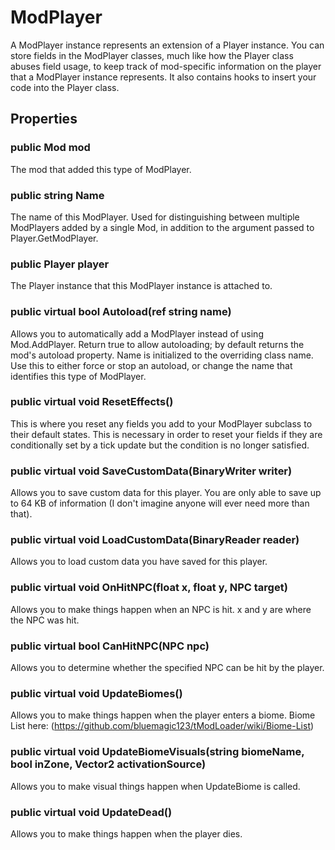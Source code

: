 # ModPlayer

A ModPlayer instance represents an extension of a Player instance. You can store fields in the ModPlayer classes, much like how the Player class abuses field usage, to keep track of mod-specific information on the player that a ModPlayer instance represents. It also contains hooks to insert your code into the Player class.

## Properties

### public Mod mod

The mod that added this type of ModPlayer.

### public string Name

The name of this ModPlayer. Used for distinguishing between multiple ModPlayers added by a single Mod, in addition to the argument passed to Player.GetModPlayer.

### public Player player

The Player instance that this ModPlayer instance is attached to.

### public virtual bool Autoload(ref string name)

Allows you to automatically add a ModPlayer instead of using Mod.AddPlayer. Return true to allow autoloading; by default returns the mod's autoload property. Name is initialized to the overriding class name. Use this to either force or stop an autoload, or change the name that identifies this type of ModPlayer.

### public virtual void ResetEffects()

This is where you reset any fields you add to your ModPlayer subclass to their default states. This is necessary in order to reset your fields if they are conditionally set by a tick update but the condition is no longer satisfied.

### public virtual void SaveCustomData(BinaryWriter writer)

Allows you to save custom data for this player. You are only able to save up to 64 KB of information (I don't imagine anyone will ever need more than that).

### public virtual void LoadCustomData(BinaryReader reader)

Allows you to load custom data you have saved for this player.

### public virtual void OnHitNPC(float x, float y, NPC target)

Allows you to make things happen when an NPC is hit. x and y are where the NPC was hit.

### public virtual bool CanHitNPC(NPC npc)

Allows you to determine whether the specified NPC can be hit by the player.

### public virtual void UpdateBiomes()

Allows you to make things happen when the player enters a biome. Biome List here: (https://github.com/bluemagic123/tModLoader/wiki/Biome-List)

### public virtual void UpdateBiomeVisuals(string biomeName, bool inZone, Vector2 activationSource)

Allows you to make visual things happen when UpdateBiome is called.

### public virtual void UpdateDead()

Allows you to make things happen when the player dies.